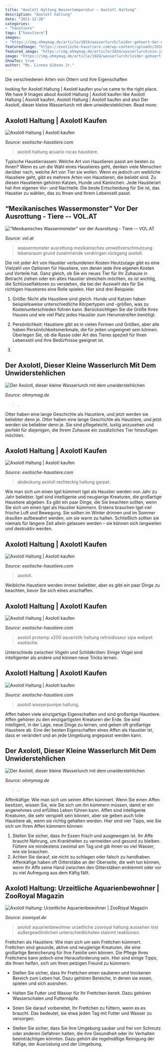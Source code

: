 ```yaml
---
title: "Axolotl Haltung Wassertemperatur ~ Axolotl Haltung"
description: "Axolotl haltung"
date: "2021-12-26"
categories:
- "haustiere"
tags: ["haustiere"]
images:
- "https://img.ohmymag.de/article/1024/wasserlurch/leider-gehoert-der-der-axolotl-zu-den-heute-gefaehrdeten-tierarten_8a0a52073e28a5e90ae206ff2799e154fdc6d0fa.jpg"
featuredImage: "https://exotische-haustiere.com/wp-content/uploads/2018/10/Axolotl-kaufen-e1540231115129-768x336.jpg"
featured_image: "https://img.ohmymag.de/article/1024/wasserlurch/ein-junger-axolotl-ist-das-nicht-ein-herzallerliebstes-kleines-monster_2e731c0b9fb88cd2fe07b5603522a34d1c472e19.jpg"
image: "https://img.ohmymag.de/article/1024/wasserlurch/leider-gehoert-der-der-axolotl-zu-den-heute-gefaehrdeten-tierarten_8a0a52073e28a5e90ae206ff2799e154fdc6d0fa.jpg"
ShowToc: true
author: "Ms. Linnea Gibson Jr."
---
```



Die verschiedenen Arten von Ottern und ihre Eigenschaften

	

		
looking for Axolotl Haltung | Axolotl kaufen you've came to the right place. We have 9 Images about Axolotl Haltung | Axolotl kaufen like Axolotl Haltung | Axolotl kaufen, Axolotl Haltung | Axolotl kaufen and also Der Axolotl, dieser kleine Wasserlurch mit dem unwiderstehlichen. Read more:
		
    
## Axolotl Haltung | Axolotl Kaufen

<img loading=lazy src="https://exotische-haustiere.com/wp-content/uploads/2018/10/Axolotl-Dekoration.jpg" onerror="this.onerror=null;this.src='https://tse3.mm.bing.net/th?id=OIP.XDqJrZe0Pr1I_vAO73SCaQHaHa&amp;pid=15.1';" alt="Axolotl Haltung | Axolotl kaufen">

_Source: exotische-haustiere.com_

>axolotl haltung acuario rocas haustiere. 

	

Typische Haustierrassen: Welche Art von Haustieren passt am besten zu Ihnen?
Wenn es um die Wahl eines Haustieres geht, denken viele Menschen darüber nach, welche Art von Tier sie wollen. Wenn es jedoch um weibliche Haustiere geht, gibt es mehrere Arten von Haustieren, die beliebt sind. Zu diesen Haustieren gehören Katzen, Hunde und Kaninchen. Jede Haustierart hat ihre eigenen Vor- und Nachteile. Die beste Entscheidung für Sie ist, das Haustier zu wählen, das zu Ihnen und Ihrem Lebensstil passt.

    
## “Mexikanisches Wassermonster” Vor Der Ausrottung - Tiere -- VOL.AT

<img loading=lazy src="http://thumbs.vol.at/?url=http://www.vol.at/2014/01/axolotl.jpg&amp;w=1858&amp;h=1394&amp;crop=1" onerror="this.onerror=null;this.src='https://tse1.mm.bing.net/th?id=OIP.BgBA7jif1dPyE_67h3kmQAHaFj&amp;pid=15.1';" alt="“Mexikanisches Wassermonster” vor der Ausrottung - Tiere -- VOL.AT">

_Source: vol.at_

>wassermonster ausrottung mexikanisches umweltverschmutzung lebensraum grund zunehmende vordringen rückgang axolotl. 

	

Die mit jeder Art von Haustier verbundenen Kosten
Heutzutage gibt es eine Vielzahl von Optionen für Haustiere, von denen jede ihre eigenen Kosten und Vorteile hat. Ganz gleich, ob Sie ein neues Tier für Ihr Zuhause in Betracht ziehen oder ein altes Haustier streicheln möchten, es ist wichtig, die Schlüsselfaktoren zu verstehen, die bei der Auswahl des für Sie richtigen Haustieres eine Rolle spielen. Hier sind drei Beispiele:
1. Größe: Nicht alle Haustiere sind gleich. Hunde und Katzen haben beispielsweise unterschiedliche Körpertypen und -größen, was zu Kostenunterschieden führen kann. Berücksichtigen Sie die Größe Ihres Hauses und wie viel Platz jedes Haustier zum Herumstreifen benötigt.

2. Persönlichkeit: Haustiere gibt es in vielen Formen und Größen, aber alle haben Persönlichkeitsmerkmale, die für jeden ungeeignet sein können. Überlegen Sie, ob die Rasse oder Art des Tieres speziell für Ihren Lebensstil und Ihre Bedürfnisse geeignet ist.

3.

    
## Der Axolotl, Dieser Kleine Wasserlurch Mit Dem Unwiderstehlichen

<img loading=lazy src="https://img.ohmymag.de/article/1024/wasserlurch/ein-junger-axolotl-ist-das-nicht-ein-herzallerliebstes-kleines-monster_2e731c0b9fb88cd2fe07b5603522a34d1c472e19.jpg" onerror="this.onerror=null;this.src='https://tse2.mm.bing.net/th?id=OIP.7llIcObjRN-s4e31xhLBowHaHn&amp;pid=15.1';" alt="Der Axolotl, dieser kleine Wasserlurch mit dem unwiderstehlichen">

_Source: ohmymag.de_

>. 

	

Otter haben eine lange Geschichte als Haustiere, und jetzt werden sie beliebter denn je.
Otter haben eine lange Geschichte als Haustiere, und jetzt werden sie beliebter denn je. Sie sind pflegeleicht, lustig anzusehen und perfekt für diejenigen, die ihrem Zuhause ein zusätzliches Tier hinzufügen möchten.

    
## Axolotl Haltung | Axolotl Kaufen

<img loading=lazy src="https://exotische-haustiere.com/wp-content/uploads/2018/10/Axolotl-Aquarium.jpg" onerror="this.onerror=null;this.src='https://tse1.mm.bing.net/th?id=OIP.iUW886wdjpLwhXpz6b8WHgHaGO&amp;pid=15.1';" alt="Axolotl Haltung | Axolotl kaufen">

_Source: exotische-haustiere.com_

>abdeckung axolotl rechteckig haltung garpet. 

	

Wie man sich um einen Igel kümmert
Igel als Haustier werden von Jahr zu Jahr beliebter. Igel sind intelligente und neugierige Kreaturen, die großartige Haustiere abgeben. Es gibt ein paar Dinge, die Sie beachten sollten, wenn Sie sich um einen Igel als Haustier kümmern. Erstens brauchen Igel viel frische Luft und Bewegung. Sie sollten im Winter drinnen und im Sommer draußen aufbewahrt werden, um sie warm zu halten. Schließlich sollten sie niemals für längere Zeit allein gelassen werden – sie können sich langweilen und destruktiv werden.

    
## Axolotl Haltung | Axolotl Kaufen

<img loading=lazy src="https://exotische-haustiere.com/wp-content/uploads/2018/10/Axolotl-kaufen-e1540231115129-768x336.jpg" onerror="this.onerror=null;this.src='https://tse3.mm.bing.net/th?id=OIP.5WLEE-EHpQvK0wfn_2MrXQHaDP&amp;pid=15.1';" alt="Axolotl Haltung | Axolotl kaufen">

_Source: exotische-haustiere.com_

>axolotl. 

	

Weibliche Haustiere werden immer beliebter, aber es gibt ein paar Dinge zu beachten, bevor Sie sich eines anschaffen.

    
## Axolotl Haltung | Axolotl Kaufen

<img loading=lazy src="https://exotische-haustiere.com/wp-content/uploads/2018/10/Axolotl-Kuehlgeblaese-328x275.jpg" onerror="this.onerror=null;this.src='https://tse1.mm.bing.net/th?id=OIP.Xg2RBUtTzVnzQk8sS0DmogAAAA&amp;pid=15.1';" alt="Axolotl Haltung | Axolotl kaufen">

_Source: exotische-haustiere.com_

>axolotl protemp x200 aquaristik haltung refroidisseur sipa webpet exotische. 

	

Unterschiede zwischen Vögeln und Schildkröten: Einige Vögel sind intelligenter als andere und können neue Tricks lernen.

    
## Axolotl Haltung | Axolotl Kaufen

<img loading=lazy src="https://exotische-haustiere.com/wp-content/uploads/2018/10/Axolotl-Wasserpumpe.jpg" onerror="this.onerror=null;this.src='https://tse3.mm.bing.net/th?id=OIP.miFEU40jhzwYzbI0j3neKQHaGv&amp;pid=15.1';" alt="Axolotl Haltung | Axolotl kaufen">

_Source: exotische-haustiere.com_

>axolotl wasserpumpe haltung. 

	

Affen haben viele einzigartige Eigenschaften und sind großartige Haustiere.
Affen gehören zu den einzigartigsten Kreaturen der Erde. Sie sind intelligent, in der Lage, neue Dinge zu lernen, und geben oft großartige Haustiere ab. Eine der besten Eigenschaften eines Affen als Haustier ist, dass er verändert und an jede Umgebung angepasst werden kann.

    
## Der Axolotl, Dieser Kleine Wasserlurch Mit Dem Unwiderstehlichen

<img loading=lazy src="https://img.ohmymag.de/article/1024/wasserlurch/leider-gehoert-der-der-axolotl-zu-den-heute-gefaehrdeten-tierarten_8a0a52073e28a5e90ae206ff2799e154fdc6d0fa.jpg" onerror="this.onerror=null;this.src='https://tse2.mm.bing.net/th?id=OIP.lWxDHGHc0wS5rEOstH_3yQHaHn&amp;pid=15.1';" alt="Der Axolotl, dieser kleine Wasserlurch mit dem unwiderstehlichen">

_Source: ohmymag.de_

>. 

	

Affenkäfige: Wie man sich um seinen Affen kümmert.
Wenn Sie einen Affen besitzen, wissen Sie, wie Sie sich um ihn kümmern müssen, damit er ein angenehmes und erfülltes Leben führen kann. Affen sind intelligente Kreaturen, die sehr verspielt sein können, aber sie geben auch tolle Haustiere ab, wenn sie richtig gehalten werden. Hier sind vier Tipps, wie Sie sich um Ihren Affen kümmern können:
1. Stellen Sie sicher, dass ihr Essen frisch und ausgewogen ist. Ihr Affe braucht Nahrung, um Krankheiten zu vermeiden und gesund zu bleiben. Füttere sie mindestens zweimal am Tag und gib ihnen so viel Wasser, wie sie brauchen.
2. Achten Sie darauf, sie nicht zu schlagen oder falsch zu handhaben. Affenkäfige haben oft Gitterstäbe an der Oberseite, die weh tun können, wenn Ihr Affe seine Hand zwischen den Gitterstäben einklemmt oder vor zu viel Aufregung aus dem Käfig fällt.

    
## Axolotl Haltung: Urzeitliche Aquarienbewohner | ZooRoyal Magazin

<img loading=lazy src="https://www.zooroyal.de/magazin/wp-content/uploads/2015/10/axolotl-505x290.jpg" onerror="this.onerror=null;this.src='https://tse3.mm.bing.net/th?id=OIP.MWJWbI8uXUTEEPGTUZg65AHaEQ&amp;pid=15.1';" alt="Axolotl Haltung: Urzeitliche Aquarienbewohner | ZooRoyal Magazin">

_Source: zooroyal.de_

>axolotl aquarienbewohner urzeitliche zooroyal haltung aussehen löst außergewöhnlichen unterschiedlichsten stammt reaktionen. 

	

Frettchen als Haustiere: Wie man sich um sein Frettchen kümmert.
Frettchen sind gesunde, aktive und neugierige Kreaturen, die eine großartige Bereicherung für Ihre Familie sein können. Die Pflege Ihres Frettchens kann jedoch eine Herausforderung sein. Hier sind einige Tipps, die Ihnen helfen, sich um Ihren pelzigen Freund zu kümmern:
- Stellen Sie sicher, dass Ihr Frettchen einen sauberen und trockenen Bereich zum Leben hat. Dazu gehören Bereiche, in denen sie essen, spielen und sich ausruhen.

- Halten Sie Futter und Wasser für Ihr Frettchen bereit. Dazu gehören Wasserschalen und Futternäpfe.

- Seien Sie darauf vorbereitet, Ihr Frettchen zu füttern, wenn es es braucht. Das bedeutet, sie etwa jeden Tag mit Futter und Wasser zu versorgen.

- Stellen Sie sicher, dass Sie ihre Umgebung sauber und frei von Schmutz oder anderen Gefahren halten, die ihre Gesundheit oder ihr Verhalten beeinträchtigen könnten. Dazu gehört die regelmäßige Reinigung der Käfige, der Ausrüstung und der Umgebung.

